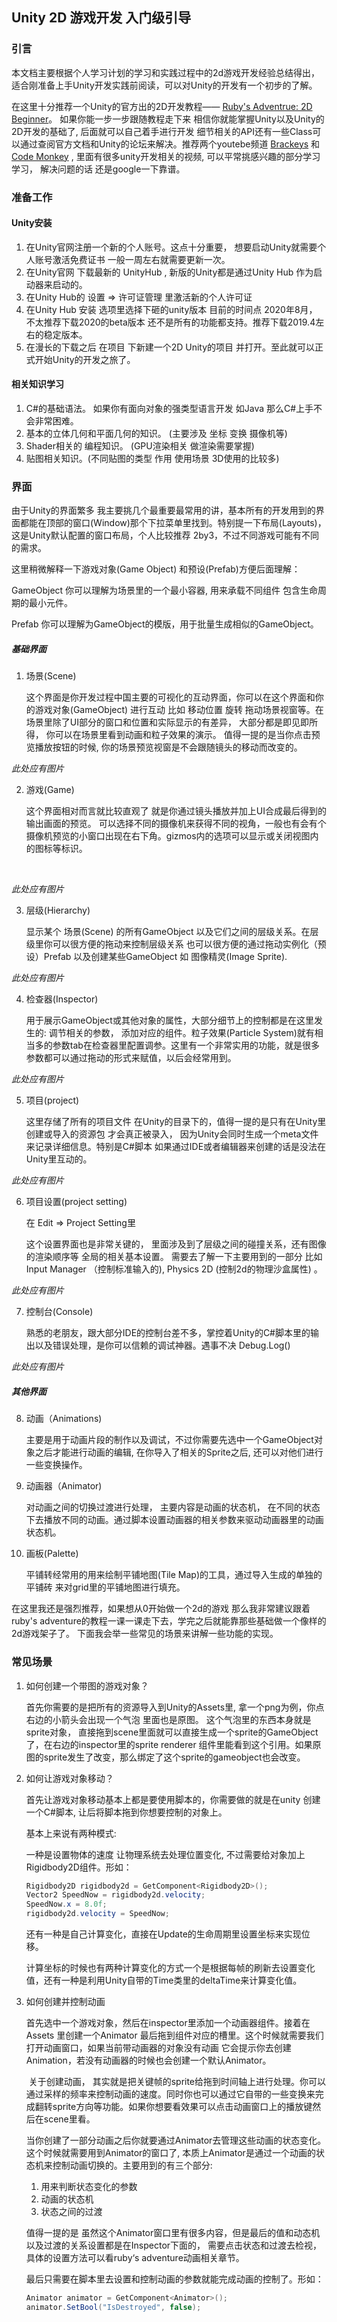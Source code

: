 ## Unity 2D 游戏开发 入门级引导

### 引言

本文档主要根据个人学习计划的学习和实践过程中的2d游戏开发经验总结得出， 适合刚准备上手Unity开发实践前阅读，可以对Unity的开发有一个初步的了解。

在这里十分推荐一个Unity的官方出的2D开发教程—— [Ruby's Adventrue: 2D Beginner](https://learn.unity.com/project/ruby-s-2d-rpg?uv=2019.2)。 如果你能一步一步跟随教程走下来 相信你就能掌握Unity以及Unity的2D开发的基础了, 后面就可以自己着手进行开发 细节相关的API还有一些Class可以通过查阅官方文档和Unity的论坛来解决。推荐两个youtebe频道 [Brackeys](https://www.youtube.com/channel/UCYbK_tjZ2OrIZFBvU6CCMiA) 和 [Code Monkey](https://www.youtube.com/c/CodeMonkeyUnity) , 里面有很多unity开发相关的视频, 可以平常挑感兴趣的部分学习学习， 解决问题的话 还是google一下靠谱。

### 准备工作

#### Unity安装

1. 在Unity官网注册一个新的个人账号。这点十分重要， 想要启动Unity就需要个人账号激活免费证书 一般一周左右就需要更新一次。
2. 在Unity官网 下载最新的 UnityHub , 新版的Unity都是通过Unity Hub 作为启动器来启动的。
3. 在Unity Hub的 设置 => 许可证管理 里激活新的个人许可证
4. 在Unity Hub 安装 选项里选择下砸的unity版本 目前的时间点 2020年8月， 不太推荐下载2020的beta版本 还不是所有的功能都支持。推荐下载2019.4左右的稳定版本。
5. 在漫长的下载之后 在项目 下新建一个2D Unity的项目 并打开。至此就可以正式开始Unity的开发之旅了。

#### 相关知识学习

1. C#的基础语法。 如果你有面向对象的强类型语言开发 如Java 那么C#上手不会非常困难。
2. 基本的立体几何和平面几何的知识。 (主要涉及 坐标 变换 摄像机等)
3. Shader相关的 编程知识。 (GPU渲染相关 做渲染需要掌握)
4.  贴图相关知识。(不同贴图的类型 作用 使用场景 3D使用的比较多)

### 界面

由于Unity的界面繁多 我主要挑几个最重要最常用的讲，基本所有的开发用到的界面都能在顶部的窗口(Window)那个下拉菜单里找到。特别提一下布局(Layouts)， 这是Unity默认配置的窗口布局，个人比较推荐 2by3，不过不同游戏可能有不同的需求。

这里稍微解释一下游戏对象(Game Object) 和预设(Prefab)方便后面理解：

 GameObject 你可以理解为场景里的一个最小容器, 用来承载不同组件 包含生命周期的最小元件。

Prefab 你可以理解为GameObject的模版，用于批量生成相似的GameObject。

##### 基础界面

1. 场景(Scene)

   这个界面是你开发过程中国主要的可视化的互动界面，你可以在这个界面和你的游戏对象(GameObject) 进行互动 比如 移动位置 旋转 拖动场景视窗等。在场景里除了UI部分的窗口和位置和实际显示的有差异， 大部分都是即见即所得， 你可以在场景里看到动画和粒子效果的演示。 值得一提的是当你点击预览播放按钮的时候, 你的场景预览视窗是不会跟随镜头的移动而改变的。

*此处应有图片*

2. 游戏(Game)

   这个界面相对而言就比较直观了 就是你通过镜头播放并加上UI合成最后得到的输出画面的预览。 可以选择不同的摄像机来获得不同的视角，一般也有会有个摄像机预览的小窗口出现在右下角。gizmos内的选项可以显示或关闭视图内的图标等标识。

​		

*此处应有图片*

3. 层级(Hierarchy)

   显示某个 场景(Scene) 的所有GameObject 以及它们之间的层级关系。在层级里你可以很方便的拖动来控制层级关系 也可以很方便的通过拖动实例化（预设）Prefab 以及创建某些GameObject 如 图像精灵(Image Sprite).

*此处应有图片*



4. 检查器(Inspector)

   用于展示GameObject或其他对象的属性，大部分细节上的控制都是在这里发生的: 调节相关的参数， 添加对应的组件。粒子效果(Particle System)就有相当多的参数tab在检查器里配置调参。这里有一个非常实用的功能，就是很多参数都可以通过拖动的形式来赋值，以后会经常用到。

*此处应有图片*



5. 项目(project)

   这里存储了所有的项目文件 在Unity的目录下的，值得一提的是只有在Unity里创建或导入的资源包 才会真正被录入， 因为Unity会同时生成一个meta文件来记录详细信息。特别是C#脚本 如果通过IDE或者编辑器来创建的话是没法在Unity里互动的。

*此处应有图片*



6. 项目设置(project setting)

   在 Edit => Project Setting里

   这个设置界面也是非常关键的， 里面涉及到了层级之间的碰撞关系，还有图像的渲染顺序等 全局的相关基本设置。 需要去了解一下主要用到的一部分 比如 Input Manager （控制标准输入的), Physics 2D (控制2d的物理沙盒属性) 。

*此处应有图片*

7. 控制台(Console)

   熟悉的老朋友，跟大部分IDE的控制台差不多，掌控着Unity的C#脚本里的输出以及错误处理，是你可以信赖的调试神器。遇事不决 Debug.Log()



*此处应有图片*

##### 其他界面

8. 动画（Animations)

   主要是用于动画片段的制作以及调试，不过你需要先选中一个GameObject对象之后才能进行动画的编辑, 在你导入了相关的Sprite之后, 还可以对他们进行一些变换操作。

9. 动画器（Animator)

   对动画之间的切换过渡进行处理， 主要内容是动画的状态机， 在不同的状态下去播放不同的动画。通过脚本设置动画器的相关参数来驱动动画器里的动画状态机。

10. 画板(Palette)

    平铺转经常用的用来绘制平铺地图(Tile Map)的工具，通过导入生成的单独的平铺砖 来对grid里的平铺地图进行填充。



在这里我还是强烈推荐，如果想从0开始做一个2d的游戏 那么我非常建议跟着ruby's adventure的教程一课一课走下去，学完之后就能靠那些基础做一个像样的2d游戏架子了。 下面我会举一些常见的场景来讲解一些功能的实现。

### 常见场景

1. 如何创建一个带图的游戏对象？

     首先你需要的是把所有的资源导入到Unity的Assets里, 拿一个png为例，你点右边的小箭头会出现一个气泡 里面也是原图。 这个气泡里的东西本身就是sprite对象， 直接拖到scene里面就可以直接生成一个sprite的GameObject了，在右边的inspector里的sprite renderer 组件里能看到这个引用。如果原图的sprite发生了改变，那么绑定了这个sprite的gameobject也会改变。 

2. 如何让游戏对象移动？

     首先让游戏对象移动基本上都是要使用脚本的，你需要做的就是在unity 创建一个C#脚本, 让后将脚本拖到你想要控制的对象上。

     基本上来说有两种模式:

      一种是设置物体的速度 让物理系统去处理位置变化, 不过需要给对象加上Rigidbody2D组件。形如：

   ```c#
   Rigidbody2D rigidbody2d = GetComponent<Rigidbody2D>();
   Vector2 SpeedNow = rigidbody2d.velocity;
   SpeedNow.x = 8.0f;
   rigidbody2d.velocity = SpeedNow;
   ```

   

      还有一种是自己计算变化，直接在Update的生命周期里设置坐标来实现位移。 

   ​	计算坐标的时候也有两种计算变化的方式一个是根据每帧的刷新去设置变化值，还有一种是利用Unity自带的Time类里的deltaTime来计算变化值。

3. 如何创建并控制动画

   ​	首先选中一个游戏对象，然后在inspector里添加一个动画器组件。接着在Assets 里创建一个Animator 最后拖到组件对应的槽里。这个时候就需要我们打开动画窗口，如果当前带动画器的对象没有动画 它会提示你去创建Animation，若没有动画器的时候也会创建一个默认Animator。

   ​	关于创建动画， 其实就是把关键帧的sprite给拖到时间轴上进行处理。你可以通过采样的频率来控制动画的速度。同时你也可以通过它自带的一些变换来完成翻转sprite方向等功能。如果你想要看效果可以点击动画窗口上的播放键然后在scene里看。

   ​	当你创建了一部分动画之后你就要通过Animator去管理这些动画的状态变化。这个时候就需要用到Animator的窗口了, 本质上Animator是通过一个动画的状态机来控制动画切换的。主要用到的有三个部分:

   1. 用来判断状态变化的参数
   2. 动画的状态机
   3. 状态之间的过渡

     值得一提的是 虽然这个Animator窗口里有很多内容，但是最后的值和动态机以及过渡的关系设置都是在Inspector下面的， 需要点击状态和过渡去检视，具体的设置方法可以看ruby‘s adventure动画相关章节。

   ​	最后只需要在脚本里去设置和控制动画的参数就能完成动画的控制了。形如：

   ```c#
   Animator animator = GetComponent<Animator>();
   animator.SetBool("IsDestroyed", false);
   ```

   